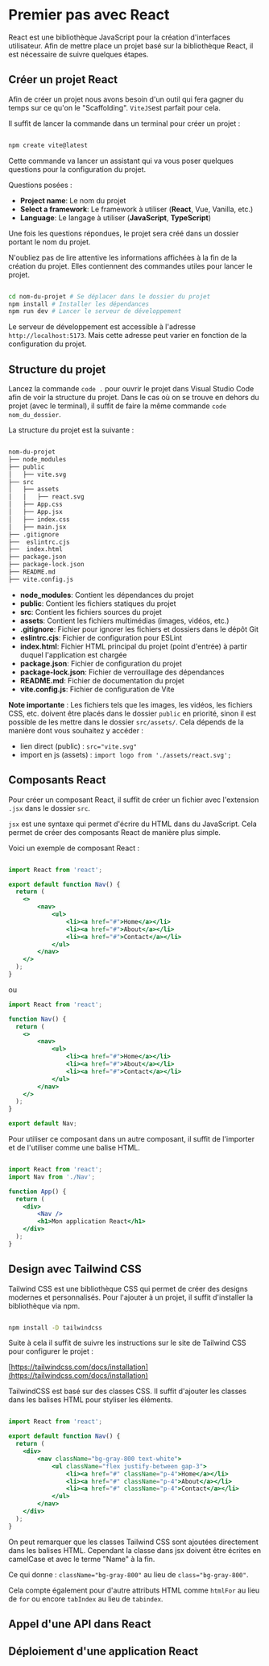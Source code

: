 # Premier pas avec React

React est une bibliothèque JavaScript pour la création d'interfaces utilisateur. Afin de mettre place un projet basé sur la bibliothèque React, il est nécessaire de suivre quelques étapes.


## Créer un projet React

Afin de créer un projet nous avons besoin d'un outil qui fera gagner du temps sur ce qu'on le "Scaffolding". `ViteJS`est parfait pour cela.

Il suffit de lancer la commande dans un terminal pour créer un projet :

```bash

npm create vite@latest

```

Cette commande va lancer un assistant qui va vous poser quelques questions pour la configuration du projet.

Questions posées :

- **Project name**: Le nom du projet
- **Select a framework**: Le framework à utiliser (**React**, Vue, Vanilla, etc.)
- **Language**: Le langage à utiliser (**JavaScript**, **TypeScript**)

Une fois les questions répondues, le projet sera créé dans un dossier portant le nom du projet.

N'oubliez pas de lire attentive les informations affichées à la fin de la création du projet. Elles contiennent des commandes utiles pour lancer le projet.

```bash

cd nom-du-projet # Se déplacer dans le dossier du projet
npm install # Installer les dépendances
npm run dev # Lancer le serveur de développement

```

Le serveur de développement est accessible à l'adresse `http://localhost:5173`. Mais cette adresse peut varier en fonction de la configuration du projet.

## Structure du projet

Lancez la commande `code .` pour ouvrir le projet dans Visual Studio Code afin de voir la structure du projet. Dans le cas où on se trouve en dehors du projet (avec le terminal), il suffit de faire la même commande `code nom_du_dossier`.

La structure du projet est la suivante :

```bash

nom-du-projet
├── node_modules
├── public
│   ├── vite.svg
├── src
│   ├── assets
│   │   ├── react.svg
│   ├── App.css
│   ├── App.jsx
│   ├── index.css
│   ├── main.jsx
├── .gitignore
├──  eslintrc.cjs
├──  index.html
├── package.json
├── package-lock.json
├── README.md
├── vite.config.js

```

- **node_modules**: Contient les dépendances du projet
- **public**: Contient les fichiers statiques du projet
- **src**: Contient les fichiers sources du projet
- **assets**: Contient les fichiers multimédias (images, vidéos, etc.)
- **.gitignore**: Fichier pour ignorer les fichiers et dossiers dans le dépôt Git
- **eslintrc.cjs**: Fichier de configuration pour ESLint
- **index.html**: Fichier HTML principal du projet (point d'entrée) à partir duquel l'application est chargée
- **package.json**: Fichier de configuration du projet
- **package-lock.json**: Fichier de verrouillage des dépendances
- **README.md**: Fichier de documentation du projet
- **vite.config.js**: Fichier de configuration de Vite

**Note importante** : Les fichiers tels que les images, les vidéos, les fichiers CSS, etc. doivent être placés dans le dossier `public` en priorité, sinon il est possible de les mettre dans le dossier `src/assets/`. Cela dépends de la manière dont vous souhaitez y accéder : 

- lien direct (public) : `src="vite.svg"`
- import en js (assets) : `import logo from './assets/react.svg';`

## Composants React

Pour créer un composant React, il suffit de créer un fichier avec l'extension `.jsx` dans le dossier `src`.

`jsx` est une syntaxe qui permet d'écrire du HTML dans du JavaScript. Cela permet de créer des composants React de manière plus simple.

Voici un exemple de composant React :

```jsx

import React from 'react';

export default function Nav() {
  return (
    <>
        <nav>
            <ul>
                <li><a href="#">Home</a></li>
                <li><a href="#">About</a></li>
                <li><a href="#">Contact</a></li>
            </ul>
        </nav>
    </>
  );
}

```

ou

```jsx
import React from 'react';

function Nav() {
  return (
    <>
        <nav>
            <ul>
                <li><a href="#">Home</a></li>
                <li><a href="#">About</a></li>
                <li><a href="#">Contact</a></li>
            </ul>
        </nav>
    </>
  );
}

export default Nav;
```

Pour utiliser ce composant dans un autre composant, il suffit de l'importer et de l'utiliser comme une balise HTML.

```jsx

import React from 'react';
import Nav from './Nav';

function App() {
  return (
    <div>
        <Nav />
        <h1>Mon application React</h1>
    </div>
  );
}

```

## Design avec Tailwind CSS

Tailwind CSS est une bibliothèque CSS qui permet de créer des designs modernes et personnalisés. Pour l'ajouter à un projet, il suffit d'installer la bibliothèque via npm.

```bash

npm install -D tailwindcss

```

Suite à cela il suffit de suivre les instructions sur le site de Tailwind CSS pour configurer le projet : 

[https://tailwindcss.com/docs/installation](https://tailwindcss.com/docs/installation)

TailwindCSS est basé sur des classes CSS. Il suffit d'ajouter les classes dans les balises HTML pour styliser les éléments.

```jsx

import React from 'react';

export default function Nav() {
  return (
    <div>
        <nav className="bg-gray-800 text-white">
            <ul className="flex justify-between gap-3">
                <li><a href="#" className="p-4">Home</a></li>
                <li><a href="#" className="p-4">About</a></li>
                <li><a href="#" className="p-4">Contact</a></li>
            </ul>
        </nav>
    </div>
  );
}

```

On peut remarquer que les classes Tailwind CSS sont ajoutées directement dans les balises HTML. Cependant la classe dans jsx doivent être écrites en camelCase et avec le terme "Name" à la fin.

Ce qui donne : `className="bg-gray-800"` au lieu de `class="bg-gray-800"`.

Cela compte également pour d'autre attributs HTML comme `htmlFor` au lieu de `for` ou encore `tabIndex` au lieu de `tabindex`.

## Appel d'une API dans React


## Déploiement d'une application React